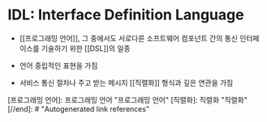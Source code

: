 # IDL: Interface Definition Language

- [[프로그래밍 언어]], 그 중에서도 서로다른 소프트웨어 컴포넌트 간의 통신 인터페이스를 기술하기 위한 [[DSL]]의 일종

- 언어 중립적인 표현을 가짐

- 서비스 통신 절차나 주고 받는 메시지 [[직렬화]] 형식과 깊은 연관을 가짐

[//begin]: # "Autogenerated link references for markdown compatibility"
[프로그래밍 언어]: 프로그래밍 언어 "프로그래밍 언어"
[직렬화]: 직렬화 "직렬화"
[//end]: # "Autogenerated link references"